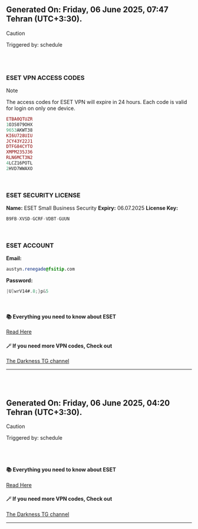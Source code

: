 ## Generated On: Friday, 06 June 2025, 07:47 Tehran (UTC+3:30).

> [!CAUTION]
> Triggered by: schedule

<br><br>

### ESET VPN ACCESS CODES

> [!NOTE]
> The access codes for ESET VPN will expire in 24 hours.
> Each code is valid for login on only one device.

```ruby
ETBA0QTUZR
1O3S079OHX
9653AKWT38
KI6U728UIU
JCY43Y22J1
DTFG84CYTO
XMPM235J36
RLN6MCT3N2
4LCZ16POTL
2HVD7WWAXO
```

<br>

### ESET SECURITY LICENSE

**Name:** ESET Small Business Security
**Expiry:** 06.07.2025
**License Key:**

```POV-Ray SDL
B9FB-XVSD-GCRF-VDBT-GUUN
```

<br>

### ESET ACCOUNT

**Email:**

```CSS
austyn.renegade@fsitip.com
```

**Password:**

```POV-Ray SDL
|U]wrV14#.8;}p&5
```

<br>

#### 📚 Everything you need to know about ESET

[Read Here](https://t.me/F_NiREvil/2113)

#### 🪄 If you need more VPN codes, Check out

[The Darkness TG channel](https://t.me/Eset_key_trial)

---

<br><br>

## Generated On: Friday, 06 June 2025, 04:20 Tehran (UTC+3:30).

> [!CAUTION]
> Triggered by: schedule

<br><br>

#### 📚 Everything you need to know about ESET

[Read Here](https://t.me/F_NiREvil/2113)

#### 🪄 If you need more VPN codes, Check out

[The Darkness TG channel](https://t.me/Eset_key_trial)

---

<br><br>

